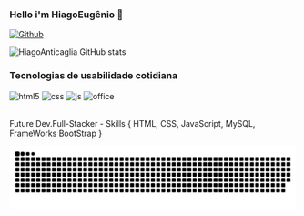 ### Hello i'm HiagoEugênio 🤖

[![Github](https://img.shields.io/badge/GitHub-100000?style=for-the-badge&logo=github&logoColor=white)](https://github.com/HiagoAnticaglia)



![HiagoAnticaglia GitHub stats](https://github-readme-stats.vercel.app/api?username=HiagoAnticaglia&show_icons=true&theme=radical)

### Tecnologias de usabilidade cotidiana

<div style="display: inline_block">
  <img align="center" alt="html5" src="https://img.shields.io/badge/HTML5-E34F26?style=for-the-badge&logo=html5&logoColor=white" />
  <img align="center" alt="css" src="https://img.shields.io/badge/CSS3-1572B6?style=for-the-badge&logo=css3&logoColor=white" />
  <img align="center" alt="js" src="https://img.shields.io/badge/JavaScript-F7DF1E?style=for-the-badge&logo=javascript&logoColor=black" />
 
  
  <img align="center" alt="office" src="https://img.shields.io/badge/Microsoft_Office-D83B01?style=for-the-badge&logo=microsoft-office&logoColor=white" />
  
  
</div><br/>

Future Dev.Full-Stacker - Skills { 
HTML,  CSS,  JavaScript,  MySQL,  FrameWorks BootStrap 
}


  
  ![Snake animation](https://github.com/gustavocassioli/gustavocassioli/blob/output/github-contribution-grid-snake.svg)


